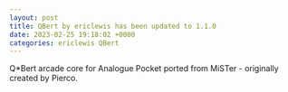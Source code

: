 ```yaml
---
layout: post
title: QBert by ericlewis has been updated to 1.1.0
date: 2023-02-25 19:18:02 +0000
categories: ericlewis QBert
---
```

Q*Bert arcade core for Analogue Pocket ported from MiSTer - originally created by Pierco.
